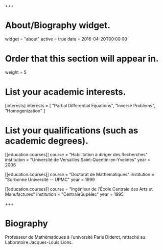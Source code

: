 +++
# About/Biography widget.
widget = "about"
active = true
date = 2016-04-20T00:00:00

# Order that this section will appear in.
weight = 5

# List your academic interests.
[interests]
  interests = [
    "Partial Differential Equations",
    "Inverse Problems",
    "Homogenization"
  ]

# List your qualifications (such as academic degrees).
[[education.courses]]
  course = "Habilitation à diriger des Recherches"
  institution = "Université de Versailles Saint-Quentin-en-Yvelines"
  year = 2006

[[education.courses]]
  course = "Doctorat de Mathématiques"
  institution = "Sorbonne Université -- UPMC"
  year = 1999

[[education.courses]]
  course = "Ingénieur de l'École Centrale des Arts et Manufactures"
  institution = "CentraleSupélec"
  year = 1995
 
+++

# Biography

Professeur de Mathématiques à l'université Paris Diderot, rattaché au Laboratoire Jacques-Louis Lions.



 
